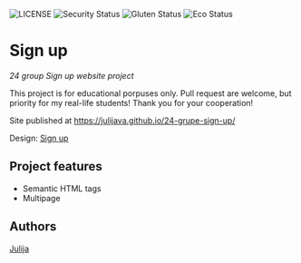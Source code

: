 ![LICENSE](https://img.shields.io/badge/license-MIT-blue.svg?style=flat-square)
![Security Status](https://img.shields.io/security-headers?label=Security&url=https%3A%2F%2Fgithub.com&style=flat-square)
![Gluten Status](https://img.shields.io/badge/Gluten-Free-green.svg)
![Eco Status](https://img.shields.io/badge/ECO-Friendly-green.svg)

# Sign up

_24 group Sign up website project_

This project is for educational porpuses only. Pull request are welcome, but priority for my real-life students! Thank you for your cooperation!

Site published at https://julijava.github.io/24-grupe-sign-up/

Design: [Sign up](https://cdn.discordapp.com/attachments/648536139677958156/648860801997996052/day1dr.png)

## Project features

- Semantic HTML tags
- Multipage


## Authors

[Julija](https://github.com/julijava)